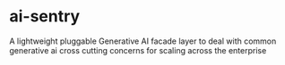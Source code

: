 # ai-sentry
A lightweight pluggable Generative AI facade layer to deal with common generative ai cross cutting concerns for scaling across the enterprise
